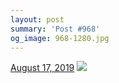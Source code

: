 ```yaml
---
layout: post
summary: 'Post #968'
og_image: 968-1280.jpg
---
```


<p>
  <time>
    <a href="/968">August 17, 2019</a>
  </time>
  <a href="/968">
    <img src="{{ site.assets_url }}/968-640.jpg" srcset="{{ site.assets_url }}/968-320.jpg 320w, {{ site.assets_url }}/968-640.jpg 640w, {{ site.assets_url }}/968-960.jpg 960w, {{ site.assets_url }}/968-1280.jpg 1280w" sizes="(min-width: 700px) 50vw, calc(100vw - 2rem)" />
  </a>
</p>

